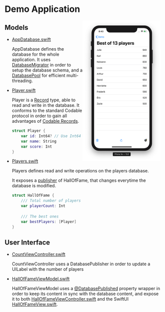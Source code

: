 Demo Application
================

<img align="right" src="https://github.com/groue/GRDBCombine/raw/master/Documentation/Demo/Screenshots/Demo1.png" width="50%">


## Models

- [AppDatabase.swift](GRDBCombineDemo/Models/AppDatabase.swift)
    
    AppDatabase defines the database for the whole application. It uses [DatabaseMigrator](https://github.com/groue/GRDB.swift/blob/master/README.md#migrations) in order to setup the database schema, and a [DatabasePool](https://github.com/groue/GRDB.swift/blob/master/README.md#database-pools) for efficient multi-threading.

- [Player.swift](GRDBCombineDemo/Models/Player.swift)
    
    Player is a [Record](https://github.com/groue/GRDB.swift/blob/master/README.md#records) type, able to read and write in the database. It conforms to the standard Codable protocol in order to gain all advantages of [Codable Records](https://github.com/groue/GRDB.swift/blob/master/README.md#codable-records).
    
    ```swift
    struct Player {
        var id: Int64? // Use Int64 for auto-incremented database ids
        var name: String
        var score: Int
    }
    ```


- [Players.swift](GRDBCombineDemo/Models/Players.swift)
    
    Players defines read and write operations on the players database.
    
    It exposes a [publisher](../../Sources/GRDBCombine/DatabasePublishersValue.swift) of HallOfFame, that changes everytime the database is modified.
    
    ```swift
    struct HallOfFame {
        /// Total number of players
        var playerCount: Int
        
        /// The best ones
        var bestPlayers: [Player]
    }
    ```

## User Interface

- [CountViewController.swift](GRDBCombineDemo/UI/CountViewController.swift)
    
    CountViewController uses a DatabasePublisher in order to update a UILabel with the number of players

- [HallOfFameViewModel.swift](GRDBCombineDemo/UI/HallOfFameViewModel.swift)
    
    HallOfFameViewModel uses a [@DatabasePublished](../../Sources/GRDBCombine/DatabasePublished.swift) property wrapper in order to keep its content in sync with the database content, and expose it to both [HallOfFameViewController.swift](GRDBCombineDemo/UI/HallOfFameViewController.swift) and the SwiftUI [HallOfFameView.swift](GRDBCombineDemo/UI/HallOfFameView.swift).
